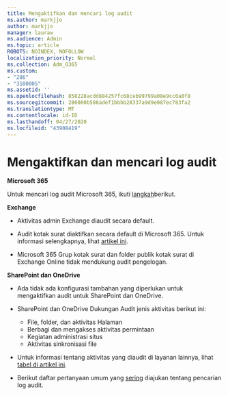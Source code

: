 ```yaml
---
title: Mengaktifkan dan mencari log audit
ms.author: markjjo
author: markjjo
manager: lauraw
ms.audience: Admin
ms.topic: article
ROBOTS: NOINDEX, NOFOLLOW
localization_priority: Normal
ms.collection: Adm_O365
ms.custom:
- "286"
- "3100005"
ms.assetid: ''
ms.openlocfilehash: 858228acdd884257fc68ceb99799a08e9cc0a0f8
ms.sourcegitcommit: 286000b588adef1bbbb28337a9d9e087ec783fa2
ms.translationtype: MT
ms.contentlocale: id-ID
ms.lasthandoff: 04/27/2020
ms.locfileid: "43908419"
---
```

# <a name="enable-and-search-the-audit-log"></a>Mengaktifkan dan mencari log audit

**Microsoft 365**

Untuk mencari log audit Microsoft 365, ikuti [langkah](https://docs.microsoft.com/office365/securitycompliance/search-the-audit-log-in-security-and-compliance#search-the-audit-log)berikut.

**Exchange**

- Aktivitas admin Exchange diaudit secara default.

- Audit kotak surat diaktifkan secara default di Microsoft 365. Untuk informasi selengkapnya, lihat [artikel ini](https://docs.microsoft.com/office365/securitycompliance/enable-mailbox-auditing).

- Microsoft 365 Grup kotak surat dan folder publik kotak surat di Exchange Online tidak mendukung audit pengelogan.

**SharePoint dan OneDrive**

- Ada tidak ada konfigurasi tambahan yang diperlukan untuk mengaktifkan audit untuk SharePoint dan OneDrive.

- SharePoint dan OneDrive Dukungan Audit jenis aktivitas berikut ini:

    - File, folder, dan aktivitas Halaman
    - Berbagi dan mengakses aktivitas permintaan
    - Kegiatan administrasi situs
    - Aktivitas sinkronisasi file

- Untuk informasi tentang aktivitas yang diaudit di layanan lainnya, lihat [tabel di artikel ini](https://docs.microsoft.com/office365/securitycompliance/search-the-audit-log-in-security-and-compliance#audited-activities).

- Berikut daftar pertanyaan umum yang [sering](https://docs.microsoft.com/office365/securitycompliance/search-the-audit-log-in-security-and-compliance#frequently-asked-questions) diajukan tentang pencarian log audit.